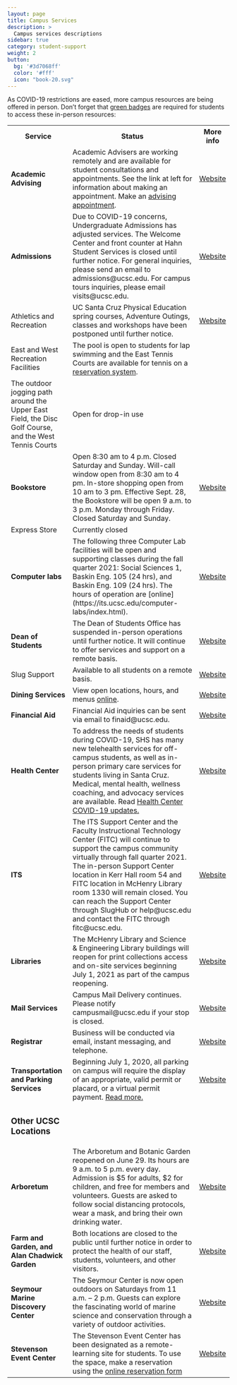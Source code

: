 ```yaml
---
layout: page
title: Campus Services
description: >
  Campus services descriptions
sidebar: true
category: student-support
weight: 2
button:
  bg: '#3d7068ff'
  color: '#fff'
  icon: "book-20.svg"
---
```


As COVID-19 restrictions are eased, more campus resources are being offered in person. Don’t forget that <a href="https://healthcenter.ucsc.edu/services/covid-19/covid19-students.html">green badges</a> are required for students to access these in-person resources:

<table style="width:100%">
  <tr>
    <th>Service</th>
    <th>Status</th> 
    <th>More info</th>
  </tr>
  <tr>
    <td><b>Academic Advising</b></td>
    <td>Academic Advisers are working remotely and are available for student consultations and appointments. See the link at left for information about making an appointment. Make an <a href="https://advising.ucsc.edu/procedures/appts.html">advising appointment</a>.</td>
    <td><a href="https://advising.ucsc.edu/index.html">Website</a></td>
  </tr>
  <tr>
    <td><b>Admissions</b></td>
    <td>Due to COVID-19 concerns, Undergraduate Admissions has adjusted services. The Welcome Center and front counter at Hahn Student Services is closed until further notice. For general inquiries, please send an email to admissions@ucsc.edu. For campus tours inquiries, please email visits@ucsc.edu.</td>
    <td><a href="https://admissions.ucsc.edu">Website</a></td>
  </tr>
  
  <tr>
    <td>Athletics and Recreation</td>
    <td>UC Santa Cruz Physical Education spring courses, Adventure Outings, classes and workshops have been postponed until further notice.	</td>
    <td><a href="https://opers.ucsc.edu">Website</a></td>
  </tr>

  <tr>
    <td>East and West Recreation Facilities</td>
    <td>The pool is open to students for lap swimming and the East Tennis Courts are available for tennis on a <a href="https://campusrec.ucsc.edu/Program/GetProducts?classification=26e7654b-b3c6-45de-ac5e-967a7ade45c3">reservation system</a>. 
</td>
    <td></td>
  </tr>

  <tr>
    <td>The outdoor jogging path around the Upper East Field, the Disc Golf Course, and the West Tennis Courts 
</td>
    <td>Open for drop-in use</td>
    <td></td>
  </tr>

  <tr>
    <td><b>Bookstore</b></td>
    <td>Open 8:30 am to 4 p.m. Closed Saturday and Sunday. Will-call window open from 8:30 am to 4 pm. In-store shopping open from 10 am to 3 pm.
Effective Sept. 28, the Bookstore will be open 9 a.m. to 3 p.m. Monday through Friday. Closed Saturday and Sunday.</td>
    <td><a href="https://slugstore.ucsc.edu/">Website</a></td>
  </tr>

  <tr>
    <td>Express Store</td>
    <td>Currently closed</td>
    <td></td>
  </tr>

   <tr>
    <td><b>Computer labs</b></td>
    <td> The following three Computer Lab facilities will be open and supporting classes during the fall quarter 2021: Social Sciences 1, Baskin Eng. 105 (24 hrs), and Baskin Eng. 109 (24 hrs). The hours of operation are [online](https://its.ucsc.edu/computer-labs/index.html).
    </td>
    <td><a href="https://its.ucsc.edu/computer-labs/index.html">Website</a></td>
  </tr>



  <tr>
    <td><b>Dean of Students</b></td>
    <td>The Dean of Students Office has suspended in-person operations until further notice. It will continue to offer services and support on a remote basis.</td>
    <td><a href="https://deanofstudents.ucsc.edu">Website</a></td>
  </tr>

  <tr>
    <td>Slug Support</td>
    <td>Available to all students on a remote basis.</td>
    <td><a href="https://deanofstudents.ucsc.edu/slug-support/program/index.html">Website</a></td>
  </tr>

 <tr>
    <td><b>Dining Services</b></td>
   <td>View open locations, hours, and menus <a href="https://dining.ucsc.edu/eat">online</a>.</td>
    <td><a href="https://dining.ucsc.edu/index.html">Website</a></td>
  </tr>


 <tr>
    <td><b>Financial Aid</b></td>
    <td>Financial Aid inquiries can be sent via email to finaid@ucsc.edu.	</td>
    <td><a href="https://financialaid.ucsc.edu/coronavirus/covid-19.html">Website</a></td>
  </tr>


 <tr>
    <td><b>Health Center</b></td>
    <td>To address the needs of students during COVID-19, SHS has many new telehealth services for off-campus students, as well as in-person primary care services for students living in Santa Cruz. Medical, mental health, wellness coaching, and advocacy services are available.
Read <a href="https://healthcenter.ucsc.edu/news-events/news/corona-virus.html">Health Center COVID-19 updates.</a></td>
    <td><a href="https://healthcenter.ucsc.edu/news-events/news/shs-covid-19-services.html">Website</a></td>
  </tr>

 <tr>
    <td><b>ITS</b></td>
    <td>The ITS Support Center and the Faculty Instructional Technology Center (FITC) will continue to support the campus community virtually through fall quarter 2021. The in-person Support Center location in Kerr Hall room 54 and FITC location in McHenry Library room 1330 will remain closed. You can reach the Support Center through SlugHub or help@ucsc.edu and contact the FITC through fitc@ucsc.edu.
    </td>
    <td><a href="https://its.ucsc.edu">Website</a></td>
  </tr>
  
  
 <tr>
    <td><b>Libraries</b></td>
    <td> The McHenry Library and Science & Engineering Library buildings will reopen for print collections access and on-site services beginning July 1, 2021 as part of the campus reopening.
    </td>
    <td><a href="https://library.ucsc.edu">Website</a></td>
  </tr>

<tr>
    <td><b>Mail Services</b></td>
    <td>Campus Mail Delivery continues. Please notify campusmail@ucsc.edu if your stop is closed.
    </td>
    <td><a href="https://www.cms.ucsc.edu/">Website</a></td>
  </tr>


<tr>
    <td><b>Registrar</b></td>
    <td>Business will be conducted via email, instant messaging, and telephone. 
    </td>
    <td><a href="https://docs.google.com/document/d/1NCQWIet8nn54MoQKXJ7z6zKAUnSBE8qoAmBZn2F3esM/edit">Website</a></td>
  </tr>

<tr>
    <td><b>Transportation and Parking Services</b></td>
    <td>Beginning July 1, 2020, all parking on campus will require the display of an appropriate, valid permit or placard, or a virtual permit payment. <a href="https://news.ucsc.edu/2020/06/parking-permit-requirement-and-renewal-app-update.html">Read more.</a>
    </td>
    <td><a href="https://taps.ucsc.edu">Website</a></td>
  </tr>

<tr>
    <td><h3>Other UCSC Locations</h3></td>
    <td>
     </td>
    <td></td>
  </tr>

<tr>
    <td><b>Arboretum</b></td>
    <td>The Arboretum and Botanic Garden reopened on June 29. Its hours are 9 a.m. to 5 p.m. every day. Admission is $5 for adults, $2 for children, and free for members and volunteers. Guests are asked to follow social distancing protocols, wear a mask, and bring their own drinking water. </td>
    <td><a href="https://arboretum.ucsc.edu/">Website</a></td>
  </tr>
  
  <tr>
    <td><b>Farm and Garden, and Alan Chadwick Garden	</b></td>
    <td>Both locations are closed to the public until further notice in order to protect the health of our staff, students, volunteers, and other visitors.</td>
    <td><a href="https://casfs.ucsc.edu/">Website</a></td>
  </tr>
  
  <tr>
    <td><b>Seymour Marine Discovery Center</b></td>
    <td>The Seymour Center is now open outdoors on Saturdays from 11 a.m. – 2 p.m. Guests can explore the fascinating world of marine science and conservation through a variety of outdoor activities.
</td>
    <td><a href="https://seymourcenter.ucsc.edu/">Website</a></td>
  </tr>
  
   <tr>
    <td><b>Stevenson Event Center</b></td>
    <td>The Stevenson Event Center has been designated as a remote-learning site for students. To use the space, make a reservation using the <a href="https://ucscsec.youcanbook.me">online reservation form</a></td>
    <td><a href="https://ucscsec.youcanbook.me">Website</a></td>
  </tr>

</table>
